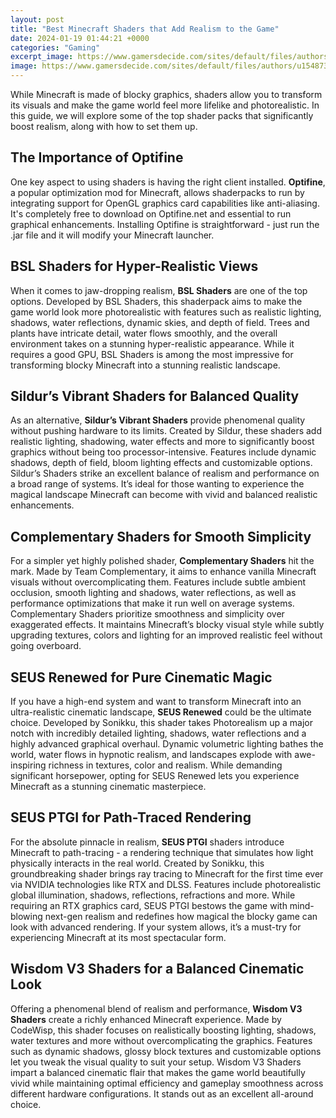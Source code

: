 ```yaml
---
layout: post
title: "Best Minecraft Shaders that Add Realism to the Game"
date: 2024-01-19 01:44:21 +0000
categories: "Gaming"
excerpt_image: https://www.gamersdecide.com/sites/default/files/authors/u154873/minecraft-seus-cover.jpg
image: https://www.gamersdecide.com/sites/default/files/authors/u154873/minecraft-seus-cover.jpg
---
```


While Minecraft is made of blocky graphics, shaders allow you to transform its visuals and make the game world feel more lifelike and photorealistic. In this guide, we will explore some of the top shader packs that significantly boost realism, along with how to set them up.
## The Importance of Optifine  
One key aspect to using shaders is having the right client installed. **Optifine**, a popular optimization mod for Minecraft, allows shaderpacks to run by integrating support for OpenGL graphics card capabilities like anti-aliasing. It's completely free to download on Optifine.net and essential to run graphical enhancements. Installing Optifine is straightforward - just run the .jar file and it will modify your Minecraft launcher.
## BSL Shaders for Hyper-Realistic Views
When it comes to jaw-dropping realism, **BSL Shaders** are one of the top options. Developed by BSL Shaders, this shaderpack aims to make the game world look more photorealistic with features such as realistic lighting, shadows, water reflections, dynamic skies, and depth of field. Trees and plants have intricate detail, water flows smoothly, and the overall environment takes on a stunning hyper-realistic appearance. While it requires a good GPU, BSL Shaders is among the most impressive for transforming blocky Minecraft into a stunning realistic landscape.
## Sildur’s Vibrant Shaders for Balanced Quality
As an alternative, **Sildur’s Vibrant Shaders** provide phenomenal quality without pushing hardware to its limits. Created by Sildur, these shaders add realistic lighting, shadowing, water effects and more to significantly boost graphics without being too processor-intensive. Features include dynamic shadows, depth of field, bloom lighting effects and customizable options. Sildur’s Shaders strike an excellent balance of realism and performance on a broad range of systems. It’s ideal for those wanting to experience the magical landscape Minecraft can become with vivid and balanced realistic enhancements. 
## Complementary Shaders for Smooth Simplicity
For a simpler yet highly polished shader, **Complementary Shaders** hit the mark. Made by Team Complementary, it aims to enhance vanilla Minecraft visuals without overcomplicating them. Features include subtle ambient occlusion, smooth lighting and shadows, water reflections, as well as performance optimizations that make it run well on average systems. Complementary Shaders prioritize smoothness and simplicity over exaggerated effects. It maintains Minecraft’s blocky visual style while subtly upgrading textures, colors and lighting for an improved realistic feel without going overboard.
## SEUS Renewed for Pure Cinematic Magic  
If you have a high-end system and want to transform Minecraft into an ultra-realistic cinematic landscape, **SEUS Renewed** could be the ultimate choice. Developed by Sonikku, this shader takes Photorealism up a major notch with incredibly detailed lighting, shadows, water reflections and a highly advanced graphical overhaul. Dynamic volumetric lighting bathes the world, water flows in hypnotic realism, and landscapes explode with awe-inspiring richness in textures, color and realism. While demanding significant horsepower, opting for SEUS Renewed lets you experience Minecraft as a stunning cinematic masterpiece. 
## SEUS PTGI for Path-Traced Rendering
For the absolute pinnacle in realism, **SEUS PTGI** shaders introduce Minecraft to path-tracing - a rendering technique that simulates how light physically interacts in the real world. Created by Sonikku, this groundbreaking shader brings ray tracing to Minecraft for the first time ever via NVIDIA technologies like RTX and DLSS. Features include photorealistic global illumination, shadows, reflections, refractions and more. While requiring an RTX graphics card, SEUS PTGI bestows the game with mind-blowing next-gen realism and redefines how magical the blocky game can look with advanced rendering. If your system allows, it’s a must-try for experiencing Minecraft at its most spectacular form.
## Wisdom V3 Shaders for a Balanced Cinematic Look  
Offering a phenomenal blend of realism and performance, **Wisdom V3 Shaders** create a richly enhanced Minecraft experience. Made by CodeWisp, this shader focuses on realistically boosting lighting, shadows, water textures and more without overcomplicating the graphics. Features such as dynamic shadows, glossy block textures and customizable options let you tweak the visual quality to suit your setup. Wisdom V3 Shaders impart a balanced cinematic flair that makes the game world beautifully vivid while maintaining optimal efficiency and gameplay smoothness across different hardware configurations. It stands out as an excellent all-around choice.
